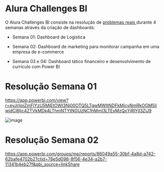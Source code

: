 # Alura Challenges BI

O Alura Challenges BI consiste na resolução de <a href="https://www.alura.com.br/challenges/bi/semana-01-logistica" target="_blank"> problemas reais </a> durante 4 semanas através da criação de dashboards:

- Semana 01: Dashboard de Logística

- Semana 02: Dashboard de marketing para monitorar campanha em uma empresa de e-commerce

- Semana 03 e 04: Dashboard tático financeiro e desenvolvimento de currículo com Power BI

# Resolução Semana 01 

https://app.powerbi.com/view?r=eyJrIjoiZmFlYzU5MjEtOWI3Ni00OTQ5LTgwMWItNDFkMjcyNmRkOGM5IiwidCI6Ijc4ZTVkMDk4LThmNTYtNGUzNC1hMmI3LTExMzQxYjRlYjI3ZiJ9

![image](https://user-images.githubusercontent.com/59601621/133063585-49850df5-b421-4d51-8aa0-d85e62029a2f.png)

# Resolução Semana 02

https://app.powerbi.com/groups/me/reports/86049a55-30bf-4a8d-a742-62bafe4702b2?ctid=78e5d098-8f56-4e34-a2b7-11341b4eb27f&pbi_source=linkShare
